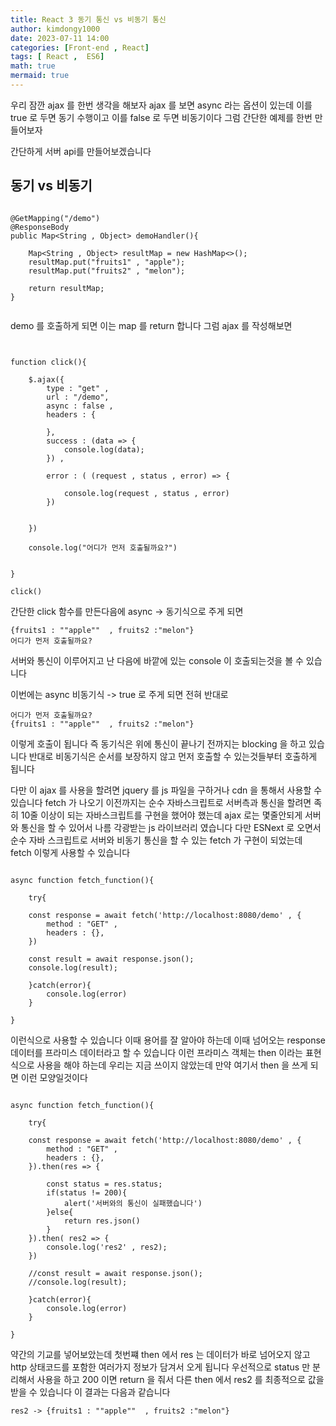 ```yaml
---
title: React 3 동기 통신 vs 비동기 통신
author: kimdongy1000
date: 2023-07-11 14:00
categories: [Front-end , React]
tags: [ React ,  ES6]
math: true
mermaid: true
---
```


우리 잠깐 ajax 를 한번 생각을 해보자 ajax 를 보면 async 라는 옵션이 있는데 이를 true 로 두면 동기 수행이고 이를 false 로 두면 비동기이다 그럼 간단한 예제를 한번 만들어보자 


간단하게 서버 api를 만들어보겠습니다 

## 동기 vs 비동기
```

@GetMapping("/demo")
@ResponseBody
public Map<String , Object> demoHandler(){

	Map<String , Object> resultMap = new HashMap<>();
	resultMap.put("fruits1" , "apple");
	resultMap.put("fruits2" , "melon");

	return resultMap;
}


```

demo 를 호출하게 되면 이는 map 를 return 합니다 그럼 ajax 를 작성해보면

```


function click(){

    $.ajax({
        type : "get" ,
        url : "/demo",
        async : false ,
        headers : {

        },
        success : (data => {
            console.log(data);
        }) ,

        error : ( (request , status , error) => {

            console.log(request , status , error)
        })


    })

    console.log("어디가 먼저 호출될까요?")


}

click()

```

간단한 click 함수를 만든다음에 async -> 동기식으로 주게 되면 

```
{fruits1 : ""apple""  , fruits2 :"melon"}
어디가 먼저 호출될까요?
```
서버와 통신이 이루어지고 난 다음에 바깥에 있는 console 이 호출되는것을 볼 수 있습니다 

이번에는 async 비동기식 -> true 로 주게 되면 전혀 반대로 

```
어디가 먼저 호출될까요?
{fruits1 : ""apple""  , fruits2 :"melon"}

```
이렇게 호출이 됩니다 즉 동기식은 위에 통신이 끝나기 전까지는 blocking 을 하고 있습니다 반대로 비동기식은 순서를 보장하지 않고 먼저 호출할 수 있는것들부터 호출하게 됩니다 


다만 이 ajax 를 사용을 할려면 jquery 를 js 파일을 구하거나 cdn 을 통해서 사용할 수 있습니다 fetch 가 나오기 이전까지는 순수 자바스크립트로 서버측과 통신을 할려면 
족히 10줄 이상이 되는 자바스크립트를 구현을 했어야 했는데 ajax 로는 몇줄안되게 서버와 통신을 할 수 있어서 나름 각광받는 js 라이브러리 였습니다 
다만 ESNext 로 오면서 순수 자바 스크립트로 서버와 비동기 통신을 할 수 있는 fetch 가 구현이 되었는데 fetch 이렇게 사용할 수 있습니다 

```

async function fetch_function(){

    try{

    const response = await fetch('http://localhost:8080/demo' , {
        method : "GET" ,
        headers : {},
    })

    const result = await response.json();
    console.log(result);

    }catch(error){
        console.log(error)
    }

}

```
이런식으로 사용할 수 있습니다 이때 용어를 잘 알아야 하는데 이때 넘어오는 response 데이터를 프라미스 데이터라고 할 수 있습니다 이런 프라미스 객체는 then 이라는 표현식으로 사용을 해야 하는데 우리는 지금 쓰이지 않았는데 만약 여기서 then 을 쓰게 되면 이런 모양일것이다 

```

async function fetch_function(){

    try{

    const response = await fetch('http://localhost:8080/demo' , {
        method : "GET" ,
        headers : {},
    }).then(res => {

        const status = res.status;
        if(status != 200){
            alert('서버와의 통신이 실패했습니다')
        }else{
            return res.json()
        }
    }).then( res2 => {
        console.log('res2' , res2);
    })

    //const result = await response.json();
    //console.log(result);

    }catch(error){
        console.log(error)
    }

}

```

약간의 기교를 넣어보았는데 첫번쨰 then 에서 res 는 데이터가 바로 넘어오지 않고 http 상태코드를 포함한 여러가지 정보가 담겨서 오게 됩니다 
우선적으로 status 만 분리해서 사용을 하고 200 이면 return 을 줘서 다른 then 에서 res2 를 최종적으로 값을 받을 수 있습니다 이 결과는 다음과 같습니다 

```
res2 -> {fruits1 : ""apple""  , fruits2 :"melon"}
```






